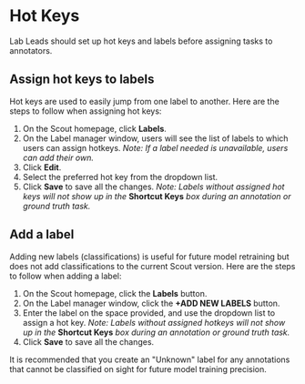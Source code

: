 # Hot Keys

Lab Leads should set up hot keys and labels before assigning tasks to annotators.

## Assign hot keys to labels

Hot keys are used to easily jump from one label to another. Here are the steps to follow when assigning hot keys:

1. On the Scout homepage, click **Labels**.
2. On the Label manager window, users will see the list of labels to which users can assign hotkeys. *Note: If a label needed is unavailable, users can add their own.*
3. Click **Edit**.
4. Select the preferred hot key from the dropdown list.
5. Click **Save** to save all the changes.
    *Note: Labels without assigned hot keys will not show up in the* **Shortcut Keys** *box during an annotation or ground truth task.*

## Add a label

Adding new labels (classifications) is useful for future model retraining but does not add classifications to the current Scout version. Here are the steps to follow when adding a label:

1. On the Scout homepage, click the **Labels** button.
2. On the Label manager window, click the **+ADD NEW LABELS** button.
3. Enter the label on the space provided, and use the dropdown list to assign a hot key.
    *Note: Labels without assigned hotkeys will not show up in the* **Shortcut Keys** *box during an annotation or ground truth task.*
4. Click **Save** to save all the changes.

It is recommended that you create an "Unknown" label for any annotations that cannot be classified on sight for future model training precision.